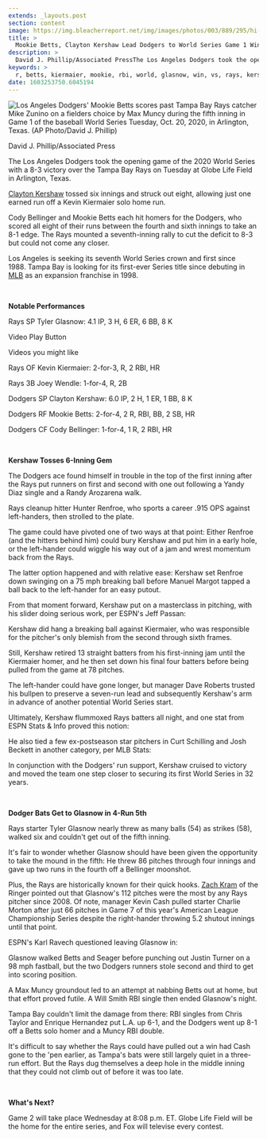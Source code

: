```yaml
--- 
extends: _layouts.post 
section: content 
image: https://img.bleacherreport.net/img/images/photos/003/889/295/hi-res-a23c50cf1e87e499f78ada7a2a16da09_crop_exact.jpg?w=1200&h=1200&q=75 
title: > 
  Mookie Betts, Clayton Kershaw Lead Dodgers to World Series Game 1 Win vs. Rays 
description: > 
  David J. Phillip/Associated PressThe Los Angeles Dodgers took the opening game of the 2020 World Series with a 8-3 victory over the Tampa Bay Rays on Tuesday at Globe Life Field in Arlington, Texas.Clayton Kershaw tossed six innings and struck out eight, allowing just one earned run off a Kevin Kiermaier solo home run.The Rays mounted a seventh-inning rally to cut the deficit to 8-3 but could not come any closer.Los Angeles is seeking its seventh World Series crown and first since 1988.The left-hander could have gone longer, but manager Dave Roberts trusted his bullpen to preserve a seven-run lead and subsequently Kershaw's arm in advance of another potential World Series start. 
keywords: > 
  r, betts, kiermaier, mookie, rbi, world, glasnow, win, vs, rays, kershaw, lead, dodgers, game, series 
date: 1603253750.6045194 
--- 
```

<div><p></p><img alt="Los Angeles Dodgers' Mookie Betts scores past Tampa Bay Rays catcher Mike Zunino on a fielders choice by Max Muncy during the fifth inning in Game 1 of the baseball World Series Tuesday, Oct. 20, 2020, in Arlington, Texas. (AP Photo/David J. Phillip)" src="https://static-assets.bleacherreport.net/img/atoms/lazyImage/logo.png"><p class="credit">David J. Phillip/Associated Press</p><p class="">The Los Angeles Dodgers took the opening game of the 2020 World Series with a 8-3 victory over the Tampa Bay Rays on Tuesday at Globe Life Field in Arlington, Texas.</p><p class=""><a href="http://bleacherreport.com/clayton-kershaw">Clayton Kershaw</a> tossed six innings and struck out eight, allowing just one earned run off a Kevin Kiermaier solo home run.</p><p class="">Cody Bellinger and Mookie Betts each hit homers for the Dodgers, who scored all eight of their runs between the fourth and sixth innings to take an 8-1 edge.&#160;The Rays mounted a seventh-inning rally to cut the deficit to 8-3 but could not come any closer.</p><p class="">Los Angeles is seeking its seventh World Series crown and first since 1988.&#160;Tampa Bay is looking for its first-ever Series title since debuting in <a href="http://bleacherreport.com/mlb">MLB</a> as an expansion franchise in 1998.</p><p id="br-ad-17006701" class="br-ad-lazy"></p><p class="">&#160; &#160; &#160;</p><p class=""><strong>Notable Performances</strong></p><p class="">Rays SP Tyler Glasnow:&#160;4.1 IP, 3 H, 6 ER, 6 BB, 8 K</p><a rel="noopener noreferrer" target="_blank" class="molecule thumbnail"><img alt="" src="https://static-assets.bleacherreport.net/img/atoms/lazyImage/logo.png">Video Play Button</a><p class="atom video-indicator"><p class="text">Videos you might like </p> </p><p class="">Rays OF Kevin Kiermaier: 2-for-3, R, 2 RBI, HR</p><p class="">Rays 3B Joey Wendle:&#160;1-for-4, R, 2B</p><p class="">Dodgers SP Clayton Kershaw:&#160;6.0 IP, 2 H, 1 ER, 1 BB, 8 K</p><p class="">Dodgers RF Mookie Betts: 2-for-4, 2 R, RBI, BB, 2 SB, HR</p><p class="">Dodgers CF Cody Bellinger:&#160;1-for-4, 1 R, 2 RBI, HR</p><p class="">&#160; &#160; &#160; &#160;</p><p class=""><strong>Kershaw Tosses 6-Inning Gem</strong></p><p class="">The Dodgers ace found himself in trouble in the top of the first inning after the Rays put runners on first and second with one out following a Yandy Diaz single and a Randy Arozarena walk.</p><p class="">Rays cleanup hitter Hunter Renfroe, who sports a career .915 OPS against left-handers, then strolled to the plate.</p><p class="">The game could have pivoted one of two ways at that point: Either Renfroe (and the hitters behind him) could bury Kershaw and put him in a early hole, or the left-hander could wiggle his way out of a jam and wrest momentum back from the Rays.</p><p class="">The latter option happened and with relative ease: Kershaw set Renfroe down swinging on a 75 mph breaking ball before Manuel Margot tapped a ball back to the left-hander for an easy putout.</p><p class="">From that moment forward, Kershaw put on a masterclass in pitching, with his slider doing serious work, per ESPN's Jeff Passan:</p><p class="">Kershaw did hang a breaking ball against Kiermaier, who was responsible for the pitcher's only blemish from the second through sixth frames.</p><p id="br-ad-38153476" class="br-ad-lazy"></p><p class="">Still, Kershaw retired 13 straight batters from his first-inning jam until the Kiermaier homer, and he then set down his final four batters before being pulled from the game at 78 pitches.</p><p class="">The left-hander could have gone longer, but manager Dave Roberts trusted his bullpen to preserve a seven-run lead and subsequently Kershaw's arm in advance of another potential World Series start.</p><p class="">Ultimately, Kershaw flummoxed Rays batters all night, and one stat from ESPN Stats &amp; Info proved this notion:</p><p class="">He also tied a few ex-postseason star pitchers in Curt Schilling and Josh Beckett in another category, per MLB Stats:</p><p class="">In conjunction with the Dodgers' run support, Kershaw cruised to victory and moved the team one step closer to securing its first World Series in 32 years.</p><p class="">&#160; &#160; &#160; &#160; &#160; &#160;&#160;</p><p class=""><strong>Dodger Bats Get to Glasnow in 4-Run 5th</strong></p><p class="">Rays starter Tyler Glasnow nearly threw as many balls (54) as strikes (58), walked six and couldn't get out of the fifth inning.</p><p class="">It's fair to wonder whether Glasnow should have been given the opportunity to take the mound in the fifth: He threw 86 pitches through four innings and gave up two runs in the fourth off a Bellinger moonshot.</p><p class="">Plus, the Rays are historically known for their quick hooks. <a href="https://twitter.com/zachkram/status/1318735609784094724" target="_blank" rel="noopener noreferrer">Zach Kram</a> of the Ringer pointed out that Glasnow's 112 pitches were the most by any Rays pitcher since 2008.&#160;Of note, manager Kevin Cash pulled starter Charlie Morton after just 66 pitches in Game 7 of this year's American League Championship Series despite the right-hander throwing 5.2 shutout innings until that point.</p><p id="br-ad-30625479" class="br-ad-lazy"></p><p class="">ESPN's Karl Ravech questioned leaving Glasnow in:</p><p class="">Glasnow walked Betts and Seager before punching out Justin Turner on a 98 mph fastball, but the two Dodgers runners stole second and third to get into scoring position.</p><p class="">A Max Muncy groundout led to an attempt at nabbing Betts out at home, but that effort proved futile. A Will Smith RBI single then ended Glasnow's night.</p><p class="">Tampa Bay couldn't limit the damage from there: RBI singles from Chris Taylor and Enrique Hernandez put L.A. up 6-1, and the Dodgers went up 8-1 off a Betts solo homer and a Muncy RBI double.</p><p class="">It's difficult to say whether the Rays could have pulled out a win had Cash gone to the 'pen earlier, as Tampa's bats were still largely quiet in a three-run effort. But the Rays dug themselves a deep hole in the middle inning that they could not climb out of before it was too late.</p><p class="">&#160; &#160; &#160;</p><p class=""><strong>What's Next?</strong></p><p class="">Game 2 will take place Wednesday at 8:08 p.m. ET. Globe Life Field will be the home for the entire series, and Fox will televise every contest.<br></p></div>